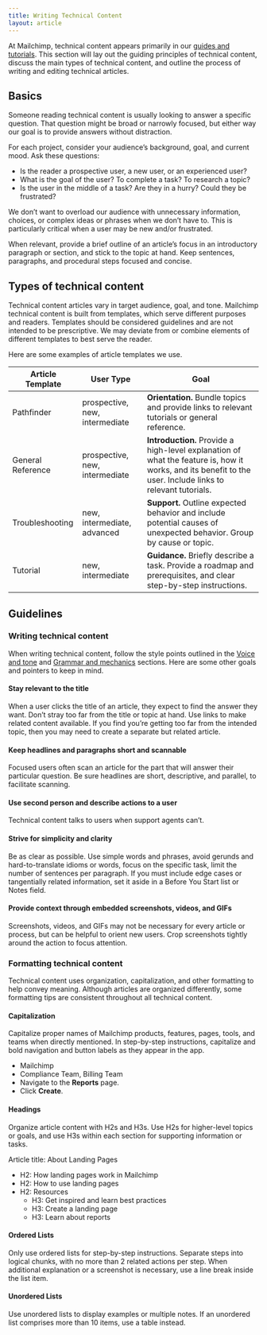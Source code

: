 ```yaml
---
title: Writing Technical Content
layout: article
---
```


At Mailchimp, technical content appears primarily in our [guides and tutorials](https://mailchimp.com/help/). This section will lay out the guiding principles of technical content, discuss the main types of technical content, and outline the process of writing and editing technical articles.

## Basics

Someone reading technical content is usually looking to answer a specific question. That question might be broad or narrowly focused, but either way our goal is to provide answers without distraction.

For each project, consider your audience’s background, goal, and current mood. Ask these questions:

- Is the reader a prospective user, a new user, or an experienced user?
- What is the goal of the user? To complete a task? To research a topic?
- Is the user in the middle of a task? Are they in a hurry? Could they be frustrated?

We don’t want to overload our audience with unnecessary information, choices, or complex ideas or phrases when we don’t have to. This is particularly critical when a user may be new and/or frustrated. 

When relevant, provide a brief outline of an article’s focus in an introductory paragraph or section, and stick to the topic at hand. Keep sentences, paragraphs, and procedural steps focused and concise.

## Types of technical content

Technical content articles vary in target audience, goal, and tone. Mailchimp technical content is built from templates, which serve different purposes and readers. Templates should be considered guidelines and are not intended to be prescriptive. We may deviate from or combine elements of different templates to best serve the reader.

Here are some examples of article templates we use. 

| **Article Template** | **User Type**                  | **Goal**                                                                        |
| -------------------- | ----------------------         | ------------------------------------------------------------------------------- |
| Pathfinder           | prospective, new, intermediate | **Orientation.** Bundle topics and provide links to relevant tutorials or general reference.         |
| General Reference    | prospective, new, intermediate | **Introduction.** Provide a high-level explanation of what the feature is, how it works, and its benefit to the user. Include links to relevant tutorials.         |
| Troubleshooting      | new, intermediate, advanced    | **Support.** Outline expected behavior and include potential causes of unexpected behavior. Group by cause or topic. |
| Tutorial             | new, intermediate              | **Guidance.** Briefly describe a task. Provide a roadmap and prerequisites, and clear step-by-step instructions. |


## Guidelines

### Writing technical content

When writing technical content, follow the style points outlined in the [Voice and tone](/02-voice-and-tone.html.md) and [Grammar and mechanics](/04-grammar-and-mechanics.html.md) sections. Here are some other goals and pointers to keep in mind.

#### Stay relevant to the title

When a user clicks the title of an article, they expect to find the answer they want. Don’t stray too far from the title or topic at hand. Use links to make related content available. If you find you’re getting too far from the intended topic, then you may need to create a separate but related article.

#### Keep headlines and paragraphs short and scannable

Focused users often scan an article for the part that will answer their particular question. Be sure headlines are short, descriptive, and parallel, to facilitate scanning.

#### Use second person and describe actions to a user

Technical content talks to users when support agents can’t.

#### Strive for simplicity and clarity

Be as clear as possible. Use simple words and phrases, avoid gerunds and hard-to-translate idioms or words, focus on the specific task, limit the number of sentences per paragraph. If you must include edge cases or tangentially related information, set it aside in a Before You Start list or Notes field.

#### Provide context through embedded screenshots, videos, and GIFs

Screenshots, videos, and GIFs may not be necessary for every article or process, but can be helpful to orient new users. Crop screenshots tightly around the action to focus attention.

### Formatting technical content

Technical content uses organization, capitalization, and other formatting to help convey meaning. Although articles are organized differently, some formatting tips are consistent throughout all technical content.

#### Capitalization

Capitalize proper names of Mailchimp products, features, pages, tools, and teams when directly mentioned. In step-by-step instructions, capitalize and bold navigation and button labels as they appear in the app.

- Mailchimp
- Compliance Team, Billing Team
- Navigate to the **Reports** page.
- Click **Create**.

#### Headings

Organize article content with H2s and H3s. Use H2s for higher-level topics or goals, and use H3s within each section for supporting information or tasks.

Article title: About Landing Pages 
 - H2: How landing pages work in Mailchimp
 - H2: How to use landing pages
 - H2: Resources
   - H3: Get inspired and learn best practices
   - H3: Create a landing page
   - H3: Learn about reports

#### Ordered Lists

Only use ordered lists for step-by-step instructions. Separate steps into logical chunks, with no more than 2 related actions per step. When additional explanation or a screenshot is necessary, use a line break inside the list item.

#### Unordered Lists

Use unordered lists to display examples or multiple notes. If an unordered list comprises more than 10 items, use a table instead.
